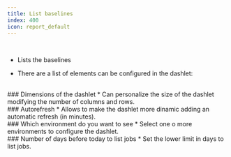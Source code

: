 ```yaml
---
title: List baselines
index: 400
icon: report_default
---
```


    
<br />

* Lists the baselines

* There are a list of elements can be configured in the dashlet:

<br />
### Dimensions of the dashlet
* Can personalize the size of the dashlet modifying the number of columns and rows.

<br />
### Autorefresh
* Allows to make the dashlet more dinamic adding an automatic refresh (in minutes).

<br />
### Which environment do you want to see
* Select one o more environments to configure the dashlet.

<br />
### Number of days before today to list jobs
* Set the lower limit in days to list jobs.